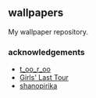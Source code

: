 ## wallpapers
My wallpaper repository.

### acknowledgements

- [t_oo_r_oo](https://www.instagram.com/t_oo_r_oo/)
- [Girls' Last Tour](https://en.wikipedia.org/wiki/Girls%27_Last_Tour)
- [shanopirika](https://www.instagram.com/shanopirika/)

